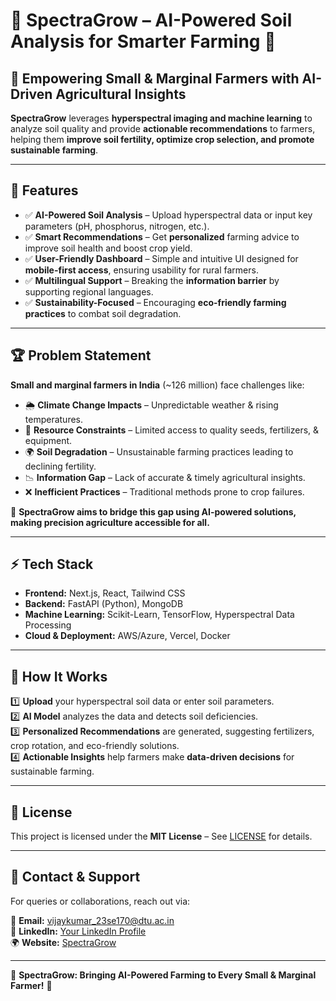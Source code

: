 # 🌱 SpectraGrow – AI-Powered Soil Analysis for Smarter Farming 🚜  

## 📌 Empowering Small & Marginal Farmers with AI-Driven Agricultural Insights  

**SpectraGrow** leverages **hyperspectral imaging and machine learning** to analyze soil quality and provide **actionable recommendations** to farmers, helping them **improve soil fertility, optimize crop selection, and promote sustainable farming**.  

---

## 🚀 Features  

- ✅ **AI-Powered Soil Analysis** – Upload hyperspectral data or input key parameters (pH, phosphorus, nitrogen, etc.).  
- ✅ **Smart Recommendations** – Get **personalized** farming advice to improve soil health and boost crop yield.  
- ✅ **User-Friendly Dashboard** – Simple and intuitive UI designed for **mobile-first access**, ensuring usability for rural farmers.  
- ✅ **Multilingual Support** – Breaking the **information barrier** by supporting regional languages.  
- ✅ **Sustainability-Focused** – Encouraging **eco-friendly farming practices** to combat soil degradation.  

---

## 🏆 Problem Statement  

**Small and marginal farmers in India** (~126 million) face challenges like:  

- 🌦️ **Climate Change Impacts** – Unpredictable weather & rising temperatures.  
- 🌱 **Resource Constraints** – Limited access to quality seeds, fertilizers, & equipment.  
- 🌍 **Soil Degradation** – Unsustainable farming practices leading to declining fertility.  
- 📉 **Information Gap** – Lack of accurate & timely agricultural insights.  
- ❌ **Inefficient Practices** – Traditional methods prone to crop failures.  

🔹 **SpectraGrow aims to bridge this gap using AI-powered solutions, making precision agriculture accessible for all.**  

---

## ⚡ Tech Stack  

- **Frontend:** Next.js, React, Tailwind CSS  
- **Backend:** FastAPI (Python), MongoDB  
- **Machine Learning:** Scikit-Learn, TensorFlow, Hyperspectral Data Processing  
- **Cloud & Deployment:** AWS/Azure, Vercel, Docker  

---

## 🎯 How It Works  

1️⃣ **Upload** your hyperspectral soil data or enter soil parameters.  
2️⃣ **AI Model** analyzes the data and detects soil deficiencies.  
3️⃣ **Personalized Recommendations** are generated, suggesting fertilizers, crop rotation, and eco-friendly solutions.  
4️⃣ **Actionable Insights** help farmers make **data-driven decisions** for sustainable farming.  

---

## 📜 License  

This project is licensed under the **MIT License** – See [LICENSE](LICENSE) for details.  

---

## 📩 Contact & Support  

For queries or collaborations, reach out via:  

📧 **Email:** [vijaykumar_23se170@dtu.ac.in](mailto:vijaykumar_23se170@dtu.ac.in)  
💬 **LinkedIn:** [Your LinkedIn Profile](https://linkedin.com/in/yourprofile)  
🌍 **Website:** [SpectraGrow](https://spectra-grow.vercel.app/)  

---

🚀 **SpectraGrow: Bringing AI-Powered Farming to Every Small & Marginal Farmer!** 🌱  
